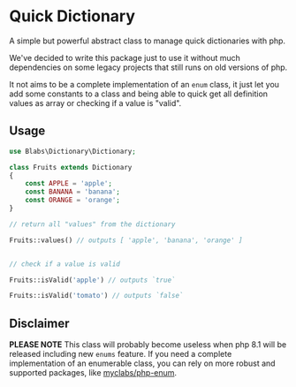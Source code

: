 # Quick Dictionary

A simple but powerful abstract class to manage quick dictionaries with php.

We've decided to write this package just to use it without much dependencies on some legacy projects that still runs on old versions of php.

It not aims to be a complete implementation of an `enum` class, it just let you add some constants to a class and being able to quick get all definition values as array or checking if a value is "valid". 

## Usage
```php
use Blabs\Dictionary\Dictionary;

class Fruits extends Dictionary
{
    const APPLE = 'apple';
    const BANANA = 'banana';
    const ORANGE = 'orange';
}

// return all "values" from the dictionary

Fruits::values() // outputs [ 'apple', 'banana', 'orange' ]


// check if a value is valid

Fruits::isValid('apple') // outputs `true`

Fruits::isValid('tomato') // outputs `false`
```

## Disclaimer
**PLEASE NOTE** This class will probably become useless when php 8.1 will be released including new `enums` feature. 
If you need a complete implementation of an enumerable class, you can rely on more robust and supported packages, like [myclabs/php-enum](https://github.com/myclabs/php-enum).
